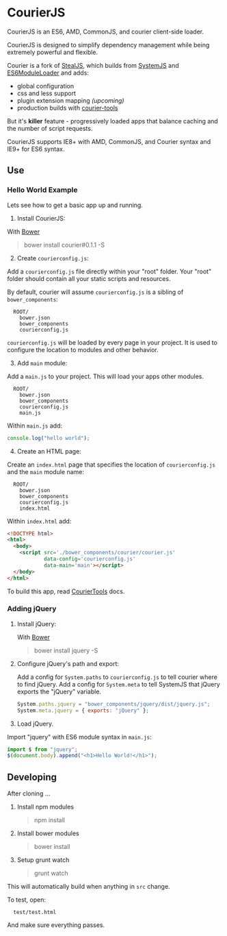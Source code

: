 # CourierJS

CourierJS is an ES6, AMD, CommonJS, and courier client-side loader. 

CourierJS is designed
to simplify dependency management while being extremely powerful and flexible.

Courier is a fork of [StealJS](https://github.com/bitovi/steal), which builds from [SystemJS](https://github.com/systemjs/systemjs) and 
[ES6ModuleLoader](https://github.com/ModuleLoader/es6-module-loader) and adds:

 - global configuration
 - css and less support
 - plugin extension mapping _(upcoming)_
 - production builds with [courier-tools](https://github.com/bitovi/courier-tools)

But it's __killer__ feature - progressively loaded apps that balance caching and the 
number of script requests.

CourierJS supports IE8+ with AMD, CommonJS, and Courier syntax and IE9+ for ES6 syntax.

## Use

### Hello World Example

Lets see how to get a basic app up and running.

1. Install CourierJS:
  
  With [Bower](http://bower.io/)

  > bower install courier#0.1.1 -S

2. Create `courierconfig.js`:

  Add a `courierconfig.js` file directly within your "root" folder. Your
  "root" folder should contain all your static scripts and resources.
  
  By default, courier will assume `courierconfig.js` is a sibling of `bower_components`:

      ROOT/
        bower.json
        bower_components
        courierconfig.js
    
  `courierconfig.js` will be loaded by every page in your project.  It is used to configure
  the location to modules and other behavior.    
    
3. Add `main` module:

  Add a `main.js` to your project. This will load your apps other modules.
  
      ROOT/
        bower.json
        bower_components
        courierconfig.js
        main.js
      
  Within `main.js` add:
  
  ```js
  console.log("hello world");
  ```
 
4. Create an HTML page:

  Create an `index.html` page that specifies the location of `courierconfig.js` and
  the `main` module name:
  
      ROOT/
        bower.json
        bower_components
        courierconfig.js
        index.html

  Within `index.html` add:

  ```html
  <!DOCTYPE html>
  <html>
    <body>
      <script src='./bower_components/courier/courier.js'
              data-config='courierconfig.js'
              data-main='main'></script>
    </body>
  </html>
  ```
  
  To build this app, read [CourierTools](https://github.com/bitovi/courier-tools/tree/systemjs) docs.


### Adding jQuery

1. Install jQuery:
   
   With [Bower](http://bower.io/)
   
   > bower install jquery -S

2. Configure jQuery's path and export:

   Add a config for `System.paths` to `courierconfig.js` to tell courier where to find
   jQuery. Add a config for `System.meta` to tell SystemJS that jQuery exports the "jQuery"
   variable.
   
   ```js
   System.paths.jquery = "bower_components/jquery/dist/jquery.js";
   System.meta.jquery = { exports: "jQuery" };
   ```

3. Load jQuery.
  
  Import "jquery" with ES6 module syntax in `main.js`:
  
  ```js
  import $ from "jquery";
  $(document.body).append("<h1>Hello World!</h1>");
  ```


## Developing

After cloning ...

1.  Install npm modules
  
    > npm install
 
2. Install bower modules
  
    > bower install
    
3. Setup grunt watch
  
    > grunt watch
    
  This will automatically build when anything in `src` change.  
  
  To test, open:

      test/test.html
      
  And make sure everything passes.
